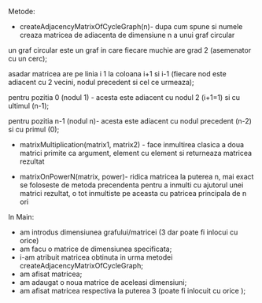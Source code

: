 Metode:

* createAdjacencyMatrixOfCycleGraph(n)- dupa cum spune si numele creaza matricea de adiacenta de dimensiune n a unui graf circular

 un graf circular este un graf in care fiecare muchie are grad 2 (asemenator cu un cerc);
 
 asadar matricea are pe linia i 1 la coloana i+1 si i-1 (fiecare nod este adiacent cu 2 vecini, nodul precedent si cel ce urmeaza);
 
 pentru pozitia 0 (nodul 1) - acesta este adiacent cu nodul 2 (i+1=1) si cu ultimul (n-1);
 
 pentru pozitia n-1 (nodul n)- acesta este adiacent cu nodul precedent (n-2) si cu primul (0);

* matrixMultiplication(matrix1, matrix2) - face inmultirea clasica a doua matrici primite ca argument, element cu element si returneaza matricea rezultat

* matrixOnPowerN(matrix, power)- ridica matricea la puterea n, mai exact se foloseste de metoda precendenta pentru a inmulti cu ajutorul unei matrici rezultat, o tot inmultiste pe aceasta cu patricea principala de n ori

In Main:
* am introdus dimensiunea grafului/matricei (3 dar poate fi inlocui cu orice)
* am facu o matrice de dimensiunea specificata;
* i-am atribuit matricea obtinuta in urma metodei createAdjacencyMatrixOfCycleGraph;
* am afisat matricea;
* am adaugat o noua matrice de aceleasi dimensiuni; 
* am afisat matricea respectiva la puterea 3 (poate fi inlocuit cu orice );
